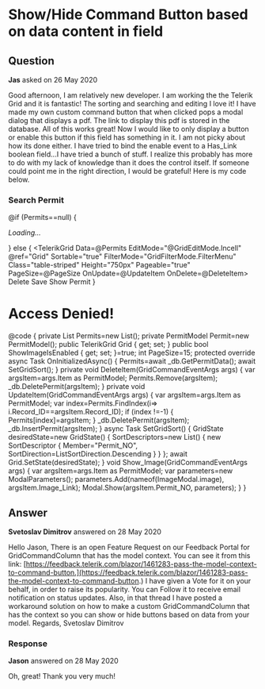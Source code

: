 # Show/Hide Command Button based on data content in field

## Question

**Jas** asked on 26 May 2020

Good afternoon, I am relatively new developer. I am working the the Telerik Grid and it is fantastic! The sorting and searching and editing I love it! I have made my own custom command button that when clicked pops a modal dialog that displays a pdf. The link to display this pdf is stored in the database. All of this works great! Now I would like to only display a button or enable this button if this field has something in it. I am not picky about how its done either. I have tried to bind the enable event to a Has_Link boolean field...I have tried a bunch of stuff. I realize this probably has more to do with my lack of knowledge than it does the control itself. If someone could point me in the right direction, I would be grateful! Here is my code below. <AuthorizeView> <Authorized> <h3>Search Permit</h3> @if (Permits==null) { <p><em>Loading...</em></p> } else { <TelerikGrid Data=@Permits EditMode="@GridEditMode.Incell" @ref="Grid" Sortable="true" FilterMode="GridFilterMode.FilterMenu" Class="table-striped" Height="750px" Pageable="true" PageSize=@PageSize OnUpdate=@UpdateItem OnDelete=@DeleteItem> <GridToolBar> <br /> </GridToolBar> <GridColumns> <GridColumn Field=@nameof(Permit.Permit_NO) Title="Permit Number" /> <GridColumn Field=@nameof(Permit.Parcel) /> <GridColumn Field=@nameof(Permit.PD_Owner) Title="Owner Name" /> <GridColumn Field=@nameof(Permit.Submission_Date) Title="Submit Date" /> <GridColumn Field=@nameof(Permit.Permit_Issue_Date) Title="Issue Date" /> <GridColumn Field=@nameof(Permit.Permit_Type) Title="Permit Type" /> <GridColumn Field=@nameof(Permit.Estimated_Cost) Title="Cost" /> <GridColumn Field=@nameof(Permit.Fee) Title="Cost" /> <GridColumn Field=@nameof(Permit.Note) /> <GridColumn Field=@nameof(Permit.Image_Link) /> <GridColumn Field=@nameof(Permit.Has_Link) /> <GridCommandColumn> <GridCommandButton Command="Delete" Icon="delete">Delete</GridCommandButton> <GridCommandButton Command="Save" Icon="save" ShowInEdit="true">Save</GridCommandButton> <GridCommandButton Enabled="ShowImageIsEnabled" OnClick="Show_Image" Icon="information">Show Permit</GridCommandButton> </GridCommandColumn> </GridColumns> </TelerikGrid> } </Authorized> <NotAuthorized> <h1>Access Denied!</h1> </NotAuthorized> </AuthorizeView> @code { private List<PermitModel> Permits=new List<PermitModel>(); private PermitModel Permit=new PermitModel(); public TelerikGrid<PermitModel> Grid { get; set; } public bool ShowImageIsEnabled { get; set; }=true; int PageSize=15; protected override async Task OnInitializedAsync() { Permits=await _db.GetPermitData(); await SetGridSort(); } private void DeleteItem(GridCommandEventArgs args) { var argsItem=args.Item as PermitModel; Permits.Remove(argsItem); _db.DeletePermit(argsItem); } private void UpdateItem(GridCommandEventArgs args) { var argsItem=args.Item as PermitModel; var index=Permits.FindIndex(i=> i.Record_ID==argsItem.Record_ID); if (index !=-1) { Permits[index]=argsItem; } _db.DeletePermit(argsItem); _db.InsertPermit(argsItem); } async Task SetGridSort() { GridState<PermitModel> desiredState=new GridState<PermitModel>() { SortDescriptors=new List<SortDescriptor>() { new SortDescriptor { Member="Permit_NO", SortDirection=ListSortDirection.Descending } } }; await Grid.SetState(desiredState); } void Show_Image(GridCommandEventArgs args) { var argsItem=args.Item as PermitModel; var parameters=new ModalParameters(); parameters.Add(nameof(ImageModal.image), argsItem.Image_Link); Modal.Show<ImageModal>(argsItem.Permit_NO, parameters); } }

## Answer

**Svetoslav Dimitrov** answered on 28 May 2020

Hello Jason, There is an open Feature Request on our Feedback Portal for GridCommandColumn that has the model context. You can see it from this link: [https://feedback.telerik.com/blazor/1461283-pass-the-model-context-to-command-button.](https://feedback.telerik.com/blazor/1461283-pass-the-model-context-to-command-button.) I have given a Vote for it on your behalf, in order to raise its popularity. You can Follow it to receive email notification on status updates. Also, in that thread I have posted a workaround solution on how to make a custom GridCommandColumn that has the context so you can show or hide buttons based on data from your model. Regards, Svetoslav Dimitrov

### Response

**Jason** answered on 28 May 2020

Oh, great! Thank you very much!
